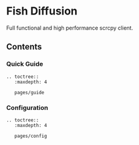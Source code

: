 # Fish Diffusion

Full functional and high performance scrcpy client.

## Contents

### Quick Guide
```{eval-rst}
.. toctree::
   :maxdepth: 4

   pages/guide
```

### Configuration
```{eval-rst}
.. toctree::
   :maxdepth: 4

   pages/config
```

